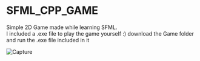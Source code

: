 # SFML_CPP_GAME
Simple 2D Game made while learning SFML. <br>
I included a .exe file to play the game yourself :) download the Game folder and run the .exe file included in it

![Capture](https://user-images.githubusercontent.com/74125645/143675631-d83f56ae-8ef4-437e-887d-2cb8e07ea4fb.PNG)
